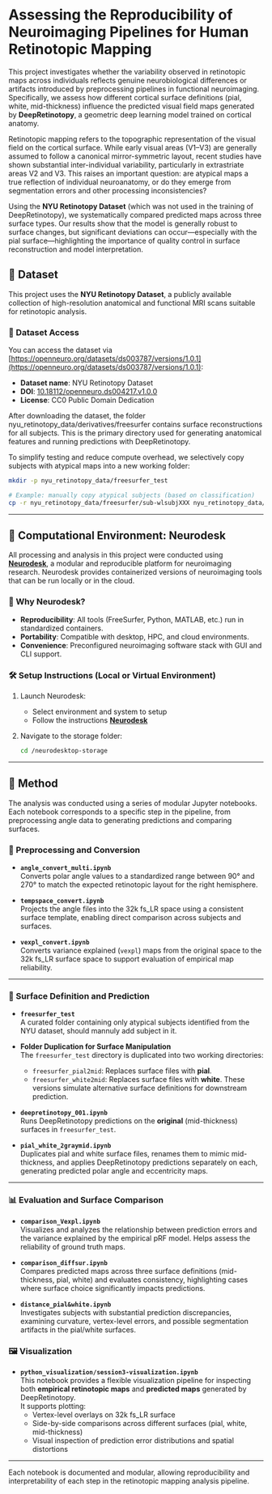 # Assessing the Reproducibility of Neuroimaging Pipelines for Human Retinotopic Mapping

This project investigates whether the variability observed in retinotopic maps across individuals reflects genuine neurobiological differences or artifacts introduced by preprocessing pipelines in functional neuroimaging. Specifically, we assess how different cortical surface definitions (pial, white, mid-thickness) influence the predicted visual field maps generated by **DeepRetinotopy**, a geometric deep learning model trained on cortical anatomy.

Retinotopic mapping refers to the topographic representation of the visual field on the cortical surface. While early visual areas (V1–V3) are generally assumed to follow a canonical mirror-symmetric layout, recent studies have shown substantial inter-individual variability, particularly in extrastriate areas V2 and V3. This raises an important question: are atypical maps a true reflection of individual neuroanatomy, or do they emerge from segmentation errors and other processing inconsistencies?

Using the **NYU Retinotopy Dataset** (which was not used in the training of DeepRetinotopy), we systematically compared predicted maps across three surface types. Our results show that the model is generally robust to surface changes, but significant deviations can occur—especially with the pial surface—highlighting the importance of quality control in surface reconstruction and model interpretation.

## 📁 Dataset

This project uses the **NYU Retinotopy Dataset**, a publicly available collection of high-resolution anatomical and functional MRI scans suitable for retinotopic analysis.

### 🔗 Dataset Access

You can access the dataset via [https://openneuro.org/datasets/ds003787/versions/1.0.1](https://openneuro.org/datasets/ds003787/versions/1.0.1):

- **Dataset name**: NYU Retinotopy Dataset  
- **DOI**: [10.18112/openneuro.ds004217.v1.0.0](https://doi.org/10.18112/openneuro.ds003787.v1.0.1)  
- **License**: CC0 Public Domain Dedication

After downloading the dataset, the folder nyu_retinotopy_data/derivatives/freesurfer contains surface reconstructions for all subjects. This is the primary directory used for generating anatomical features and running predictions with DeepRetinotopy.

To simplify testing and reduce compute overhead, we selectively copy subjects with atypical maps into a new working folder:

   ```bash
   mkdir -p nyu_retinotopy_data/freesurfer_test

   # Example: manually copy atypical subjects (based on classification)
   cp -r nyu_retinotopy_data/freesurfer/sub-wlsubjXXX nyu_retinotopy_data/freesurfer_test/
   ```

---

## 🧪 Computational Environment: Neurodesk

All processing and analysis in this project were conducted using [**Neurodesk**](https://www.neurodesk.org/), a modular and reproducible platform for neuroimaging research. Neurodesk provides containerized versions of neuroimaging tools that can be run locally or in the cloud.

### 🚀 Why Neurodesk?

- **Reproducibility**: All tools (FreeSurfer, Python, MATLAB, etc.) run in standardized containers.
- **Portability**: Compatible with desktop, HPC, and cloud environments.
- **Convenience**: Preconfigured neuroimaging software stack with GUI and CLI support.

### 🛠 Setup Instructions (Local or Virtual Environment)

1. Launch Neurodesk:
   - Select environment and system to setup
   - Follow the instructions [**Neurodesk**](https://www.neurodesk.org/)

2. Navigate to the storage folder:
   ```bash
   cd /neurodesktop-storage
   ```

---

## 🧪 Method

The analysis was conducted using a series of modular Jupyter notebooks. Each notebook corresponds to a specific step in the pipeline, from preprocessing angle data to generating predictions and comparing surfaces.

### 🔄 Preprocessing and Conversion

- **`angle_convert_multi.ipynb`**  
  Converts polar angle values to a standardized range between 90° and 270° to match the expected retinotopic layout for the right hemisphere.

- **`tempspace_convert.ipynb`**  
  Projects the angle files into the 32k fs_LR space using a consistent surface template, enabling direct comparison across subjects and surfaces.

- **`vexpl_convert.ipynb`**  
  Converts variance explained (`vexpl`) maps from the original space to the 32k fs_LR surface space to support evaluation of empirical map reliability.

---

### 🧭 Surface Definition and Prediction

- **`freesurfer_test`**  
  A curated folder containing only atypical subjects identified from the NYU dataset, should mannuly add subject in it.

- **Folder Duplication for Surface Manipulation**  
  The `freesurfer_test` directory is duplicated into two working directories:
  - `freesurfer_pial2mid`: Replaces surface files with **pial**.
  - `freesurfer_white2mid`: Replaces surface files with **white**.
  These versions simulate alternative surface definitions for downstream prediction.

- **`deepretinotopy_001.ipynb`**  
  Runs DeepRetinotopy predictions on the **original** (mid-thickness) surfaces in `freesurfer_test`.

- **`pial_white_2graymid.ipynb`**  
  Duplicates pial and white surface files, renames them to mimic mid-thickness, and applies DeepRetinotopy predictions separately on each, generating predicted polar angle and eccentricity maps.

---

### 📊 Evaluation and Surface Comparison

- **`comparison_Vexpl.ipynb`**  
  Visualizes and analyzes the relationship between prediction errors and the variance explained by the empirical pRF model. Helps assess the reliability of ground truth maps.

- **`comparison_diffsur.ipynb`**  
  Compares predicted maps across three surface definitions (mid-thickness, pial, white) and evaluates consistency, highlighting cases where surface choice significantly impacts predictions.

- **`distance_pial&white.ipynb`**  
  Investigates subjects with substantial prediction discrepancies, examining curvature, vertex-level errors, and possible segmentation artifacts in the pial/white surfaces.

### 🖼️ Visualization

- **`python_visualization/session3-visualization.ipynb`**  
  This notebook provides a flexible visualization pipeline for inspecting both **empirical retinotopic maps** and **predicted maps** generated by DeepRetinotopy.  
  It supports plotting:
  - Vertex-level overlays on 32k fs_LR surface
  - Side-by-side comparisons across different surfaces (pial, white, mid-thickness)
  - Visual inspection of prediction error distributions and spatial distortions

---

Each notebook is documented and modular, allowing reproducibility and interpretability of each step in the retinotopic mapping analysis pipeline.

